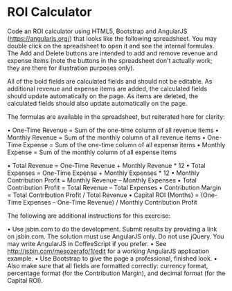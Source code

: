 # ROI Calculator

Code an ROI calculator using HTML5, Bootstrap and AngularJS (https://angularjs.org/) that looks like the following spreadsheet.   You may double click on the spreadsheet to open it and see the internal formulas.  The Add and Delete buttons are intended to add and remove revenue and expense items (note the buttons in the spreadsheet don't actually work; they are there for illustration purposes only).

All of the bold fields are calculated fields and should not be editable.  As additional revenue and expense items are added, the calculated fields should update automatically on the page.  As items are deleted, the calculated fields should also update automatically on the page.

The formulas are available in the spreadsheet, but reiterated here for clarity:

•	One-Time Revenue = Sum of the one-time column of all revenue items
•	Monthly Revenue = Sum of the monthly column of all revenue items
•	One-Time Expense = Sum of the one-time column of all expense items
•	Monthly Expense = Sum of the monthly column of all expense items

•	Total Revenue = One-Time Revenue + Monthly Revenue * 12
•	Total Expenses = One-Time Expense + Monthly Expenses * 12
•	Monthly Contribution Profit = Monthly Revenue – Monthly Expenses
•	Total Contribution Profit = Total Revenue – Total Expenses
•	Contribution Margin = Total Contribution Profit / Total Revenue
•	Capital ROI (Months) = (One-Time Expenses – One-Time Revenue) / Monthly Contribution Profit

The following are additional instructions for this exercise:

•	Use jsbin.com to do the development.  Submit results by providing a link on jsbin.com.  The solution must use AngularJS only.  Do not use jQuery. You may write AngularJS in CoffeeScript if you prefer.
•	See http://jsbin.com/mesozerafo/1/edit for a working AngularJS application example.
•	Use Bootstrap to give the page a professional, finished look.
•	Also make sure that all fields are formatted correctly: currency format, percentage format (for the Contribution Margin), and decimal format (for the Capital ROI).

